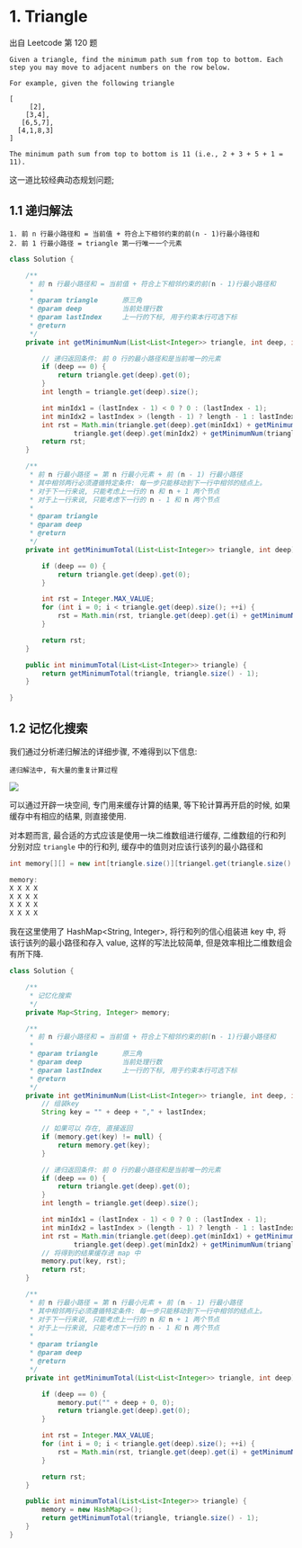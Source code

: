 # 1. Triangle

出自 Leetcode 第 120 题

    Given a triangle, find the minimum path sum from top to bottom. Each step you may move to adjacent numbers on the row below.

    For example, given the following triangle
    
    [
         [2],
        [3,4],
       [6,5,7],
      [4,1,8,3]
    ]
    
    The minimum path sum from top to bottom is 11 (i.e., 2 + 3 + 5 + 1 = 11).
    
这一道比较经典动态规划问题;

## 1.1 递归解法

    1. 前 n 行最小路径和 = 当前值 + 符合上下相邻约束的前(n - 1)行最小路径和
    2. 前 1 行最小路径 = triangle 第一行唯一一个元素
    
```java
class Solution {

    /**
     * 前 n 行最小路径和 = 当前值 + 符合上下相邻约束的前(n - 1)行最小路径和
     *
     * @param triangle      原三角
     * @param deep          当前处理行数
     * @param lastIndex     上一行的下标, 用于约束本行可选下标
     * @return
     */
    private int getMinimumNum(List<List<Integer>> triangle, int deep, int lastIndex) {

        // 递归返回条件: 前 0 行的最小路径和是当前唯一的元素
        if (deep == 0) {
            return triangle.get(deep).get(0);
        }
        int length = triangle.get(deep).size();

        int minIdx1 = (lastIndex - 1) < 0 ? 0 : (lastIndex - 1);
        int minIdx2 = lastIndex > (length - 1) ? length - 1 : lastIndex;
        int rst = Math.min(triangle.get(deep).get(minIdx1) + getMinimumNum(triangle, deep - 1, minIdx1),
                triangle.get(deep).get(minIdx2) + getMinimumNum(triangle, deep - 1, minIdx2));
        return rst;
    }

    /**
     * 前 n 行最小路径 = 第 n 行最小元素 + 前 (n - 1) 行最小路径
     * 其中相邻两行必须遵循特定条件: 每一步只能移动到下一行中相邻的结点上。
     * 对于下一行来说, 只能考虑上一行的 n 和 n + 1 两个节点
     * 对于上一行来说, 只能考虑下一行的 n - 1 和 n 两个节点
     *
     * @param triangle
     * @param deep
     * @return
     */
    private int getMinimumTotal(List<List<Integer>> triangle, int deep) {

        if (deep == 0) {
            return triangle.get(deep).get(0);
        }

        int rst = Integer.MAX_VALUE;
        for (int i = 0; i < triangle.get(deep).size(); ++i) {
            rst = Math.min(rst, triangle.get(deep).get(i) + getMinimumNum(triangle, deep - 1, i));
        }

        return rst;
    }

    public int minimumTotal(List<List<Integer>> triangle) {
        return getMinimumTotal(triangle, triangle.size() - 1);
    }

}
```
## 1.2 记忆化搜索
    
我们通过分析递归解法的详细步骤, 不难得到以下信息:

    递归解法中, 有大量的重复计算过程
    
![](http://oetw0yrii.bkt.clouddn.com/18-7-14/70353808.jpg)

可以通过开辟一块空间, 专门用来缓存计算的结果, 等下轮计算再开启的时候, 如果缓存中有相应的结果, 则直接使用.

对本题而言, 最合适的方式应该是使用一块二维数组进行缓存, 二维数组的行和列分别对应 `triangle` 中的行和列, 缓存中的值则对应该行该列的最小路径和

```java
int memory[][] = new int[triangle.size()][triangel.get(triangle.size() - 1).size()];

memory:
X X X X
X X X X
X X X X
X X X X
```

我在这里使用了 HashMap<String, Integer>, 将行和列的信心组装进 key 中, 将该行该列的最小路径和存入 value, 这样的写法比较简单, 但是效率相比二维数组会有所下降.


```java
class Solution {

    /**
     * 记忆化搜索
     */
    private Map<String, Integer> memory;

    /**
     * 前 n 行最小路径和 = 当前值 + 符合上下相邻约束的前(n - 1)行最小路径和
     *
     * @param triangle      原三角
     * @param deep          当前处理行数
     * @param lastIndex     上一行的下标, 用于约束本行可选下标
     * @return
     */
    private int getMinimumNum(List<List<Integer>> triangle, int deep, int lastIndex) {
        // 组装key
        String key = "" + deep + "," + lastIndex;

        // 如果可以 存在, 直接返回
        if (memory.get(key) != null) {
            return memory.get(key);
        }

        // 递归返回条件: 前 0 行的最小路径和是当前唯一的元素
        if (deep == 0) {
            return triangle.get(deep).get(0);
        }
        int length = triangle.get(deep).size();

        int minIdx1 = (lastIndex - 1) < 0 ? 0 : (lastIndex - 1);
        int minIdx2 = lastIndex > (length - 1) ? length - 1 : lastIndex;
        int rst = Math.min(triangle.get(deep).get(minIdx1) + getMinimumNum(triangle, deep - 1, minIdx1),
                triangle.get(deep).get(minIdx2) + getMinimumNum(triangle, deep - 1, minIdx2));
        // 将得到的结果缓存进 map 中
        memory.put(key, rst);
        return rst;
    }

    /**
     * 前 n 行最小路径 = 第 n 行最小元素 + 前 (n - 1) 行最小路径
     * 其中相邻两行必须遵循特定条件: 每一步只能移动到下一行中相邻的结点上。
     * 对于下一行来说, 只能考虑上一行的 n 和 n + 1 两个节点
     * 对于上一行来说, 只能考虑下一行的 n - 1 和 n 两个节点
     *
     * @param triangle
     * @param deep
     * @return
     */
    private int getMinimumTotal(List<List<Integer>> triangle, int deep) {

        if (deep == 0) {
            memory.put("" + deep + 0, 0);
            return triangle.get(deep).get(0);
        }

        int rst = Integer.MAX_VALUE;
        for (int i = 0; i < triangle.get(deep).size(); ++i) {
            rst = Math.min(rst, triangle.get(deep).get(i) + getMinimumNum(triangle, deep - 1, i));
        }

        return rst;
    }

    public int minimumTotal(List<List<Integer>> triangle) {
        memory = new HashMap<>();
        return getMinimumTotal(triangle, triangle.size() - 1);
    }
}

```